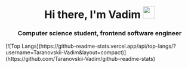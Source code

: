 <h1 align="center">Hi there, I'm Vadim</a> 
<img src="https://github.com/blackcater/blackcater/raw/main/images/Hi.gif" height="32"/></h1>
<h3 align="center">Computer science student, frontend software engineer</h3>
[![Top Langs](https://github-readme-stats.vercel.app/api/top-langs/?username=Taranovskii-Vadim&layout=compact)](https://github.com/Taranovskii-Vadim/github-readme-stats)
